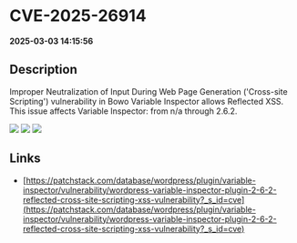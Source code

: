 # CVE-2025-26914

**2025-03-03 14:15:56**

## Description
Improper Neutralization of Input During Web Page Generation ('Cross-site Scripting') vulnerability in Bowo Variable Inspector allows Reflected XSS. This issue affects Variable Inspector: from n/a through 2.6.2.

![](https://img.shields.io/static/v1?label=Score&message=7.1&color=red)
![](https://img.shields.io/static/v1?label=Severity&message=HIGH&color=red)
![](https://img.shields.io/static/v1?label=CWE&message=XSS&color=green)

## Links
- [https://patchstack.com/database/wordpress/plugin/variable-inspector/vulnerability/wordpress-variable-inspector-plugin-2-6-2-reflected-cross-site-scripting-xss-vulnerability?_s_id=cve](https://patchstack.com/database/wordpress/plugin/variable-inspector/vulnerability/wordpress-variable-inspector-plugin-2-6-2-reflected-cross-site-scripting-xss-vulnerability?_s_id=cve)
